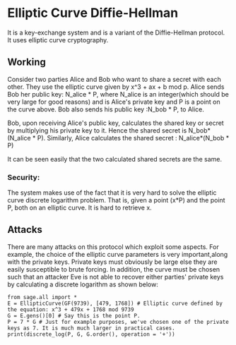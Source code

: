 # Elliptic Curve Diffie-Hellman
It is a key-exchange system and is a variant of the Diffie-Hellman protocol. It uses elliptic curve cryptography.

## Working

Consider two parties Alice and Bob who want to share a secret with each other. They use the elliptic curve given by x^3 + ax + b mod p. 
Alice sends Bob her public key: N_alice * P, where N_alice is an integer(which should be very large for good reasons) and is Alice's private key and P is a point on the curve above.
Bob also sends his public key :N_bob * P, to Alice.

Bob, upon receiving Alice's public key, calculates the shared key or secret by multiplying his private key to it. Hence the shared secret is N_bob*(N_alice * P).
Similarly, Alice calculates the shared secret : N_alice*(N_bob * P)

It can be seen easily that the two calculated shared secrets are the same.

### Security:
The system makes use of the fact that it is very hard to solve the elliptic curve discrete logarithm problem. That is, given a point (x*P) and the point P, both on an elliptic curve. It is hard to retrieve x.

## Attacks
There are many attacks on this protocol which exploit some aspects. For example, the choice of the elliptic curve parameters is very important,along with the private keys.
Private keys must obviously be large else they are easily susceptible to brute forcing. In addition, the curve must be chosen such that an attacker Eve is not able to recover either parties' private keys by calculating a discrete logarithm as shown below:

```
from sage.all import *
E = EllipticCurve(GF(9739), [479, 1768]) # Elliptic curve defined by the equation: x^3 + 479x + 1768 mod 9739
G = E.gens()[0] # Say this is the point P.
P = 7 * G # Just for example purposes, we've chosen one of the private keys as 7. It is much much larger in practical cases.
print(discrete_log(P, G, G.order(), operation = '+'))
```
       
